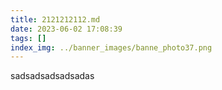 ```yaml
---
title: 2121212112.md
date: 2023-06-02 17:08:39
tags: []
index_img: ../banner_images/banne_photo37.png
---
```

sadsadsadsadsadas